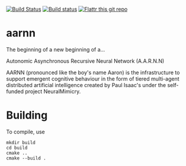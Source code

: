 [![Build Status](https://travis-ci.org/isaacstechnology/aarnn.svg?branch=master)](https://travis-ci.org/isaacstechnology/aarnn)
[![Build status](https://ci.appveyor.com/api/projects/status/g527wo738g43f042/branch/master?svg=true)](https://ci.appveyor.com/project/isaacstechnology/aarnn/branch/master)
[![Flattr this git repo](http://api.flattr.com/button/flattr-badge-large.png)](https://flattr.com/submit/auto?user_id=isaacstechnology&url=https://github.com/isaacstechnology/aarnn&title=AARNN&language=&tags=github&category=software) 
# aarnn

The beginning of a new beginning of a...

Autonomic Asynchronous Recursive Neural Network (A.A.R.N.N)

AARNN (pronounced like the boy's name Aaron) is the infrastructure to support emergent cognitive behaviour in the form of tiered multi-agent distributed artificial intelligence created by Paul Isaac's under the self-funded project NeuralMimicry.


# Building
To compile, use

    mkdir build
    cd build
    cmake ..
    cmake --build .
    
